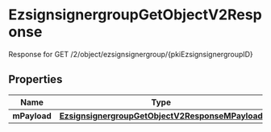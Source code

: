 

# EzsignsignergroupGetObjectV2Response

Response for GET /2/object/ezsignsignergroup/{pkiEzsignsignergroupID}

## Properties

| Name | Type | Description | Notes |
|------------ | ------------- | ------------- | -------------|
|**mPayload** | [**EzsignsignergroupGetObjectV2ResponseMPayload**](EzsignsignergroupGetObjectV2ResponseMPayload.md) |  |  |



